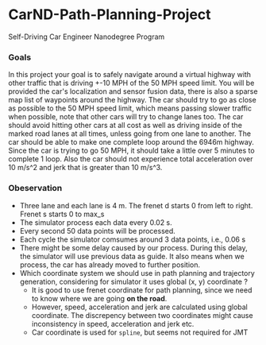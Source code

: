 # CarND-Path-Planning-Project
Self-Driving Car Engineer Nanodegree Program

### Goals
In this project your goal is to safely navigate around a virtual highway with other traffic that is driving +-10 MPH of the 50 MPH speed limit. You will be provided the car's localization and sensor fusion data, there is also a sparse map list of waypoints around the highway. The car should try to go as close as possible to the 50 MPH speed limit, which means passing slower traffic when possible, note that other cars will try to change lanes too. The car should avoid hitting other cars at all cost as well as driving inside of the marked road lanes at all times, unless going from one lane to another. The car should be able to make one complete loop around the 6946m highway. Since the car is trying to go 50 MPH, it should take a little over 5 minutes to complete 1 loop. Also the car should not experience total acceleration over 10 m/s^2 and jerk that is greater than 10 m/s^3.

### Obeservation

* Three lane and each lane is 4 m. The frenet d starts 0 from left to right. Frenet s starts 0 to max_s
* The simulator process each data every 0.02 s.
* Every second 50 data points will be processed.
* Each cycle the simulator comsumes around 3 data points, i.e., 0.06 s
* There might be some delay caused by our process. During this delay, the simulator will use previous data as guide.
  It also means when we process, the car has already moved to further position.
* Which coordinate system we should use in path planning and trajectory generation, considering for simulator it uses
  global (x, y) coordinate ?
  * It is good to use frenet coordinate for path planning, since we need to know where we are going **on the road**.
  * However, speed, acceleration and jerk are calculated using global coordinate.
    The discrepency between two coordinates might cause inconsistency in speed, acceleration and jerk etc.
  * Car coordinate is used for `spline`, but seems not required for JMT